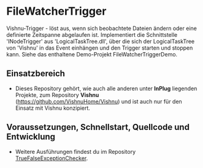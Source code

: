 # FileWatcherTrigger
Vishnu-Trigger - löst aus, wenn sich beobachtete Dateien ändern oder eine definierte Zeitspanne abgelaufen ist.
Implementiert die Schnittstelle 'INodeTrigger' aus 'LogicalTaskTree.dll', über die sich der LogicalTaskTree
von 'Vishnu' in das Event einhängen und den Trigger starten und stoppen kann.
Siehe das enthaltene Demo-Projekt FileWatcherTriggerDemo.

## Einsatzbereich

  - Dieses Repository gehört, wie auch alle anderen unter **InPlug** liegenden Projekte, zum
   Repository **Vishnu** (https://github.com/VishnuHome/Vishnu) und ist auch nur für den Einsatz mit Vishnu konzipiert.

## Voraussetzungen, Schnellstart, Quellcode und Entwicklung

  - Weitere Ausführungen findest du im Repository [TrueFalseExceptionChecker](https://github.com/InPlug/TrueFalseExceptionChecker).
